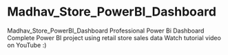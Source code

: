 # Madhav_Store_PowerBI_Dashboard
Madhav_Store_PowerBI_Dashboard Professional Power Bi Dashboard  Complete Power BI project using retail store sales data  Watch tutorial video on YouTube :)

